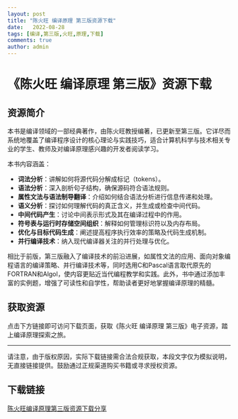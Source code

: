 ```yaml
---
layout: post
title: "陈火旺 编译原理 第三版资源下载"
date:   2022-08-28
tags: [编译,第三版,火旺,原理,下载]
comments: true
author: admin
---
```

# 《陈火旺 编译原理 第三版》资源下载

## 资源简介

本书是编译领域的一部经典著作，由陈火旺教授编著，已更新至第三版。它详尽而系统地覆盖了编译程序设计的核心理论与实践技巧，适合计算机科学与技术相关专业的学生、教师及对编译原理感兴趣的开发者阅读学习。

本书内容涵盖：
- **词法分析**：讲解如何将源代码分解成标记（tokens）。
- **语法分析**：深入剖析句子结构，确保源码符合语法规则。
- **属性文法与语法制导翻译**：介绍如何结合语法分析进行信息传递和处理。
- **语义分析**：探讨如何理解代码的真正含义，并生成或检查中间代码。
- **中间代码产生**：讨论中间表示形式及其在编译过程中的作用。
- **符号表与运行时存储空间组织**：解释如何管理标识符以及内存布局。
- **优化与目标代码生成**：阐述提高程序执行效率的策略及代码生成机制。
- **并行编译技术**：纳入现代编译器关注的并行处理与优化。

相比于前版，第三版融入了编译技术的前沿进展，如属性文法的应用、面向对象编程语言的编译策略、并行编译技术等，同时选用C和Pascal语言取代原先的FORTRAN和Algol，使内容更贴近当代编程教学和实践。此外，书中通过添加丰富的实例题，增强了可读性和自学性，帮助读者更好地掌握编译原理的精髓。

## 获取资源

点击下方链接即可访问下载页面，获取《陈火旺 编译原理 第三版》电子资源，踏上编译原理探索之旅。

---

请注意，由于版权原因，实际下载链接需合法合规获取，本段文字仅为模拟说明，无直接链接提供。鼓励通过正规渠道购买书籍或寻求授权资源。

## 下载链接

[陈火旺编译原理第三版资源下载分享](https://pan.quark.cn/s/046f7ec99dea)